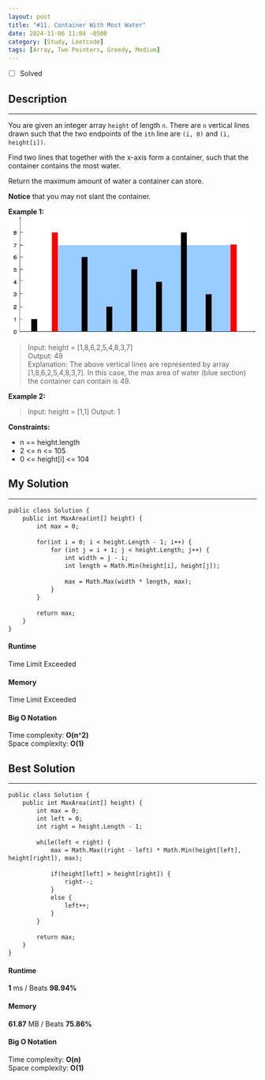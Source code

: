 ```yaml
---
layout: post
title: "#11. Container With Most Water"
date: 2024-11-06 11:04 -0500
category: [Study, Leetcode]
tags: [Array, Two Pointers, Greedy, Medium]
---
```


- [ ] Solved

## Description
---
You are given an integer array `height` of length `n`. There are `n` vertical lines drawn such that the two endpoints of the `ith` line are `(i, 0)` and `(i, height[i])`.

Find two lines that together with the x-axis form a container, such that the container contains the most water.

Return the maximum amount of water a container can store.

**Notice** that you may not slant the container.

**Example 1:**   
![example](assets/img/leetcode/question_11.jpg)   
> Input: height = [1,8,6,2,5,4,8,3,7]   
> Output: 49   
> Explanation: The above vertical lines are represented by array [1,8,6,2,5,4,8,3,7]. In this case, the max area of water (blue section) the container can contain is 49.

**Example 2:**   
> Input: height = [1,1]
> Output: 1

**Constraints:**
- n == height.length
- 2 <= n <= 105
- 0 <= height[i] <= 104

## My Solution
---
```shell
public class Solution {
    public int MaxArea(int[] height) {
        int max = 0;

        for(int i = 0; i < height.Length - 1; i++) {
            for (int j = i + 1; j < height.Length; j++) {
                int width = j - i;
                int length = Math.Min(height[i], height[j]);

                max = Math.Max(width * length, max);
            }
        }

        return max;
    }
}
```

#### Runtime
Time Limit Exceeded

#### Memory
Time Limit Exceeded

#### Big O Notation
Time complexity: **O(n^2)**   
Space complexity: **O(1)**

## Best Solution
---
```shell
public class Solution {
    public int MaxArea(int[] height) {
        int max = 0;
        int left = 0;
        int right = height.Length - 1;

        while(left < right) {
            max = Math.Max((right - left) * Math.Min(height[left], height[right]), max);

            if(height[left] > height[right]) {
                right--;
            }
            else {
                left++;
            }
        }

        return max;
    }
}
```

#### Runtime
**1** ms / Beats **98.94%**

#### Memory
**61.87** MB / Beats **75.86%**

#### Big O Notation
Time complexity: **O(n)**   
Space complexity: **O(1)**